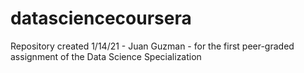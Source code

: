 # datasciencecoursera
Repository created 1/14/21 - Juan Guzman - for the first peer-graded assignment of the Data Science Specialization
